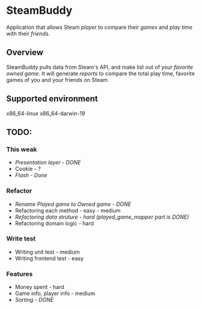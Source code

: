 # SteamBuddy

Application that allows Steam *player* to compare their *games* and *play time* with their *friends*.

## Overview

SteamBuddy pulls data from Steam's API, and make list out of your *favorite owned game*. It will generate *reports* to compare the total play time, favorite games of you and your friends on Steam.

## Supported environment
x86_64-linux
x86_64-darwin-19

## TODO:

### This weak
- *Presentation layer - DONE*
- Cookie - ?
- *Flash - Done*

### Refactor
- *Rename Played game to Owned game - DONE*
- Refactoring each method - easy - medium
- *Refactoring data struture - hard (played_game_mapper part is DONE)*
- Refactoring domain logic - hard

### Write test
- Writing unit test - medium
- Writing frontend test - easy

### Features
- Money spent - hard
- Game info, player info - medium
- *Sorting - DONE*